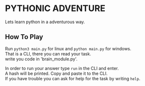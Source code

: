 # PYTHONIC ADVENTURE #

Lets learn python in a adventurous way.

## How To Play 

Run `python3 main.py` for linux and `python main.py` for windows. </br>
That is a CLI, there you can read your task. </br>
write you code in 'brain_module.py'.

In order to run your answer type `run` in the CLI and enter. </br>
A hash will be printed.
Copy and paste it to the CLI. </br>
If you have trouble you can ask for help for the task by writing `help`.
